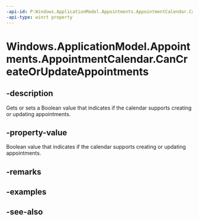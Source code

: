 ```yaml
---
-api-id: P:Windows.ApplicationModel.Appointments.AppointmentCalendar.CanCreateOrUpdateAppointments
-api-type: winrt property
---
```


<!-- Property syntax
public bool CanCreateOrUpdateAppointments { get;  set; }
-->

# Windows.ApplicationModel.Appointments.AppointmentCalendar.CanCreateOrUpdateAppointments

## -description
Gets or sets a Boolean value that indicates if the calendar supports creating or updating appointments.

## -property-value
Boolean value that indicates if the calendar supports creating or updating appointments.

## -remarks

## -examples

## -see-also
